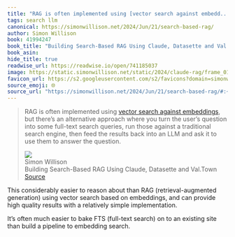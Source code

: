```yaml
---
title: "RAG is often implemented using [vector search against embedd..."
tags: search llm
canonical: https://simonwillison.net/2024/Jun/21/search-based-rag/
author: Simon Willison
book: 41994247
book_title: "Building Search-Based RAG Using Claude, Datasette and Val.Town"
book_asin: 
hide_title: true
readwise_url: https://readwise.io/open/741185037
image: https://static.simonwillison.net/static/2024/claude-rag/frame_010550.jpg
favicon_url: https://s2.googleusercontent.com/s2/favicons?domain=simonwillison.net
source_emoji: 🌐
source_url: "https://simonwillison.net/2024/Jun/21/search-based-rag/#:~:text=RAG%20is%20often,answer%20the%20question."
---
```


> RAG is often implemented using [vector search against embeddings](https://simonwillison.net/2023/Oct/23/embeddings/#answering-questions-with-retrieval-augmented-generation), but there’s an alternative approach where you turn the user’s question into some full-text search queries, run those against a traditional search engine, then feed the results back into an LLM and ask it to use them to answer the question.
> <div class="quoteback-footer"><div class="quoteback-avatar"><img class="mini-favicon" src="https://s2.googleusercontent.com/s2/favicons?domain=simonwillison.net"></div><div class="quoteback-metadata"><div class="metadata-inner"><span style="display:none">FROM:</span><div aria-label="Simon Willison" class="quoteback-author"> Simon Willison</div><div aria-label="Building Search-Based RAG Using Claude, Datasette and Val.Town" class="quoteback-title"> Building Search-Based RAG Using Claude, Datasette and Val.Town</div></div></div><div class="quoteback-backlink"><a target="_blank" aria-label="go to the full text of this quotation" rel="noopener" href="https://simonwillison.net/2024/Jun/21/search-based-rag/#:~:text=RAG%20is%20often,answer%20the%20question." class="quoteback-arrow"> Source</a></div></div>

This considerably easier to reason about than RAG (retrieval-augmented generation) using vector search based on embeddings, and can provide high quality results with a relatively simple implementation.

It’s often much easier to bake FTS (full-text search) on to an existing site than build a pipeline to embedding search.